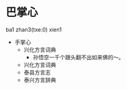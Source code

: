 # 巴掌心
ba1 zhan3(txe:0) xien1
+ 手掌心
  * 兴化方言词典
    - 孙悟空一千个跟头翻不出如来佛的～。
  * 兴化方言词典
  * 泰县方言志
  * 泰兴方言辞典
